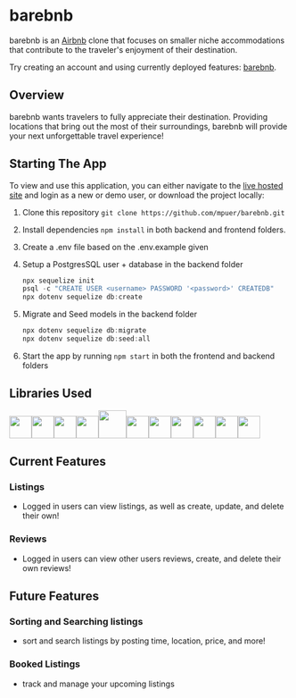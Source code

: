 # barebnb

barebnb is an [Airbnb](https://www.airbnb.com/) clone that focuses on smaller niche accommodations that contribute to the traveler's enjoyment of their destination.

Try creating an account and using currently deployed features: [barebnb](https://bare-bnb.herokuapp.com/).

## Overview
barebnb wants travelers to fully appreciate their destination. Providing locations that bring out the most of their surroundings,
barebnb will provide your next unforgettable travel experience!

## Starting The App
To view and use this application, you can either navigate to the [live hosted site](https://bare-bnb.herokuapp.com/) and login as a new or demo user, or download the project locally:
1. Clone this repository ```git clone https://github.com/mpuer/barebnb.git```

2. Install dependencies ```npm install``` in both backend and frontend folders.

3.  Create a .env file based on the .env.example given

4.  Setup a PostgresSQL user + database in the backend folder
    ```javascript
    npx sequelize init
    psql -c "CREATE USER <username> PASSWORD '<password>' CREATEDB"
    npx dotenv sequelize db:create
    ```

5. Migrate and Seed models in the backend folder
    ```javascript
    npx dotenv sequelize db:migrate
    npx dotenv sequelize db:seed:all
    ```

6. Start the app by running ```npm start``` in both the frontend and backend folders

## Libraries Used
<img  src="https://cdn.jsdelivr.net/gh/devicons/devicon/icons/javascript/javascript-original.svg" height=40/><img src="https://cdn.jsdelivr.net/gh/devicons/devicon/icons/react/react-original.svg" height=40/><img src="https://cdn.jsdelivr.net/gh/devicons/devicon/icons/redux/redux-original.svg" height=40/><img src="https://cdn.jsdelivr.net/gh/devicons/devicon/icons/nodejs/nodejs-plain-wordmark.svg" height=40/><img src="https://cdn.jsdelivr.net/gh/devicons/devicon/icons/express/express-original-wordmark.svg" height=50/><img  src="https://cdn.jsdelivr.net/gh/devicons/devicon/icons/postgresql/postgresql-original.svg" height=40/><img  src="https://cdn.jsdelivr.net/gh/devicons/devicon/icons/sequelize/sequelize-original.svg" height=40/><img  src="https://cdn.jsdelivr.net/gh/devicons/devicon/icons/css3/css3-original.svg" height=40/><img  src="https://cdn.jsdelivr.net/gh/devicons/devicon/icons/html5/html5-original.svg" height=40/><img src="https://cdn.jsdelivr.net/gh/devicons/devicon/icons/vscode/vscode-original.svg" height=40/><img  src="https://cdn.jsdelivr.net/gh/devicons/devicon/icons/git/git-original.svg" height=40/>

## Current Features 
### Listings
- Logged in users can view listings, as well as create, update, and delete their own!

### Reviews
- Logged in users can view other users reviews, create, and delete their own reviews!

## Future Features
### Sorting and Searching listings
- sort and search listings by posting time, location, price, and more!
### Booked Listings
- track and manage your upcoming listings
